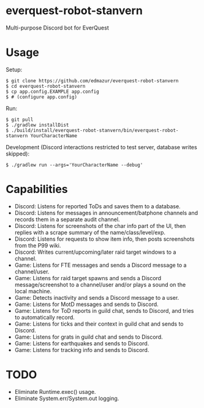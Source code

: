 # everquest-robot-stanvern
Multi-purpose Discord bot for EverQuest

# Usage

Setup:

```
$ git clone https://github.com/edmazur/everquest-robot-stanvern
$ cd everquest-robot-stanvern
$ cp app.config.EXAMPLE app.config
$ # (configure app.config)
```

Run:

```
$ git pull
$ ./gradlew installDist
$ ./build/install/everquest-robot-stanvern/bin/everquest-robot-stanvern YourCharacterName
```

Development (Discord interactions restricted to test server, database writes skipped):

```
$ ./gradlew run --args='YourCharacterName --debug'
```

# Capabilities
- Discord: Listens for reported ToDs and saves them to a database.
- Discord: Listens for messages in announcement/batphone channels and records them in a separate audit channel.
- Discord: Listens for screenshots of the char info part of the UI, then replies with a scrape summary of the name/class/level/exp.
- Discord: Listens for requests to show item info, then posts screenshots from the P99 wiki.
- Discord: Writes current/upcoming/later raid target windows to a channel.
- Game: Listens for FTE messages and sends a Discord message to a channel/user.
- Game: Listens for raid target spawns and sends a Discord message/screenshot to a channel/user and/or plays a sound on the local machine.
- Game: Detects inactivity and sends a Discord message to a user.
- Game: Listens for MotD messages and sends to Discord.
- Game: Listens for ToD reports in guild chat, sends to Discord, and tries to automatically record.
- Game: Listens for ticks and their context in guild chat and sends to Discord.
- Game: Listens for grats in guild chat and sends to Discord.
- Game: Listens for earthquakes and sends to Discord.
- Game: Listens for tracking info and sends to Discord.

# TODO
- Eliminate Runtime.exec() usage.
- Eliminate System.err/System.out logging.
